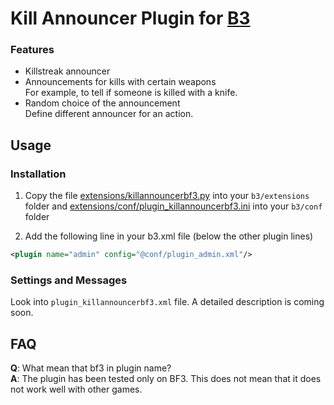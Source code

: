 # Kill Announcer Plugin for [B3](http://www.bigbrotherbot.net/ "BigBrotherBot")

### Features

- Killstreak announcer
- Announcements for kills with certain weapons  
  For example, to tell if someone is killed with a knife.
- Random choice of the announcement  
  Define different announcer for an action.

## Usage

### Installation
1. Copy the file [extensions/killannouncerbf3.py](extensions/killannouncerbf3.py) into your `b3/extensions` folder and
[extensions/conf/plugin_killannouncerbf3.ini](extensions/conf/plugin_killannouncerbf3.ini) into your `b3/conf` folder

2. Add the following line in your b3.xml file (below the other plugin lines)
```xml
<plugin name="admin" config="@conf/plugin_admin.xml"/>
```

### Settings and Messages
Look into `plugin_killannouncerbf3.xml` file. A detailed description is coming soon.

## FAQ
**Q**: What mean that bf3 in plugin name?  
**A**: The plugin has been tested only on BF3. This does not mean that it does not work well with other games.
